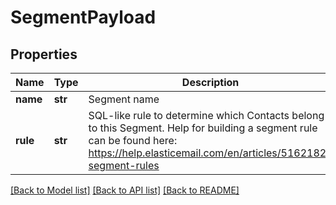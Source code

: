 # SegmentPayload

## Properties
Name | Type | Description | Notes
------------ | ------------- | ------------- | -------------
**name** | **str** | Segment name | [optional] 
**rule** | **str** | SQL-like rule to determine which Contacts belong to this Segment. Help for building a segment rule can be found here: https://help.elasticemail.com/en/articles/5162182-segment-rules | [optional] 

[[Back to Model list]](../README.md#documentation-for-models) [[Back to API list]](../README.md#documentation-for-api-endpoints) [[Back to README]](../README.md)


